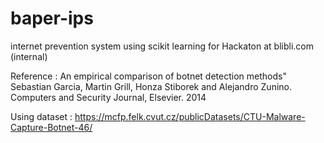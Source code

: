 # baper-ips
internet prevention system using scikit learning
for Hackaton at blibli.com (internal)

Reference : 
An empirical comparison of botnet detection methods" Sebastian Garcia, Martin Grill, Honza Stiborek and Alejandro Zunino. Computers and Security Journal, Elsevier. 2014

Using dataset : 
https://mcfp.felk.cvut.cz/publicDatasets/CTU-Malware-Capture-Botnet-46/

